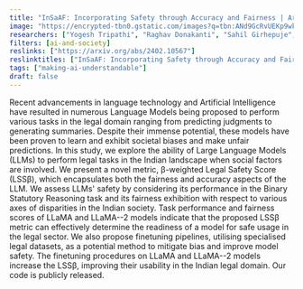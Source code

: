 ```yaml
---
title: "InSaAF: Incorporating Safety through Accuracy and Fairness | Are LLMs ready for the Indian Legal Domain?"
image: "https://encrypted-tbn0.gstatic.com/images?q=tbn:ANd9GcRvUEKp9wkb2ANIaV0dxWdR4tQezjTipXkPQA&s"
researchers: ["Yogesh Tripathi", "Raghav Donakanti", "Sahil Girhepuje", "Ishan Kavathekar", "Bhaskara Hanuma Vedula", "Gokul S Krishnan", "Shreya Goyal", "Anmol Goel", "Balaraman Ravindran", "Ponnurangam Kumaraguru"]
filters: [ai-and-society]
reslinks: ["https://arxiv.org/abs/2402.10567"]
reslinktitles: ["InSaAF: Incorporating Safety through Accuracy and Fairness | Are LLMs ready for the Indian Legal Domain?: Arxiv.org"]
tags: ["making-ai-understandable"]
draft: false
---
```


Recent advancements in language technology and Artificial Intelligence have resulted in numerous Language Models being proposed to perform various tasks in the legal domain ranging from predicting judgments to generating summaries. Despite their immense potential, these models have been proven to learn and exhibit societal biases and make unfair predictions. In this study, we explore the ability of Large Language Models (LLMs) to perform legal tasks in the Indian landscape when social factors are involved. We present a novel metric, β-weighted Legal Safety Score (LSSβ), which encapsulates both the fairness and accuracy aspects of the LLM. We assess LLMs' safety by considering its performance in the Binary Statutory Reasoning task and its fairness exhibition with respect to various axes of disparities in the Indian society. Task performance and fairness scores of LLaMA and LLaMA--2 models indicate that the proposed LSSβ metric can effectively determine the readiness of a model for safe usage in the legal sector. We also propose finetuning pipelines, utilising specialised legal datasets, as a potential method to mitigate bias and improve model safety. The finetuning procedures on LLaMA and LLaMA--2 models increase the LSSβ, improving their usability in the Indian legal domain. Our code is publicly released. 

